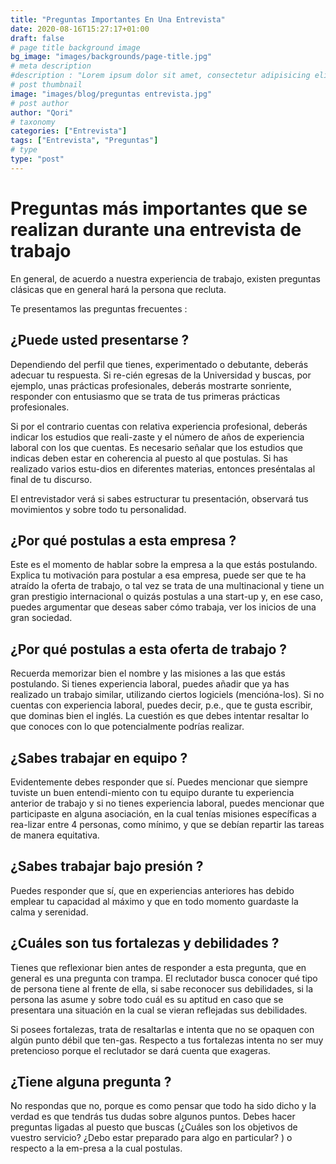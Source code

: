 ```yaml
---
title: "Preguntas Importantes En Una Entrevista"
date: 2020-08-16T15:27:17+01:00
draft: false
# page title background image
bg_image: "images/backgrounds/page-title.jpg"
# meta description
#description : "Lorem ipsum dolor sit amet, consectetur adipisicing elit, sed do eiusmod tempor incididunt ut labore. dolore magna aliqua. Ut enim ad minim veniam, quis nostrud."
# post thumbnail
image: "images/blog/preguntas entrevista.jpg"
# post author
author: "Qori"
# taxonomy
categories: ["Entrevista"]
tags: ["Entrevista", "Preguntas"]
# type
type: "post"
---
```


# Preguntas más importantes que se realizan durante una entrevista de trabajo

En general, de acuerdo a nuestra experiencia de trabajo, existen preguntas clásicas que en general hará la persona que recluta.

Te presentamos las preguntas frecuentes :

## ¿Puede usted presentarse ?

Dependiendo del perfil que tienes, experimentado o debutante, deberás adecuar tu respuesta. Si re-cién egresas de la Universidad y buscas, por ejemplo, unas prácticas profesionales, deberás mostrarte sonriente, responder con entusiasmo que se trata de tus primeras prácticas profesionales.

Si por el contrario cuentas con relativa experiencia profesional, deberás indicar los estudios que reali-zaste y el número de años de experiencia laboral con los que cuentas. Es necesario señalar que los estudios que indicas deben estar en coherencia al puesto al que postulas. Si has realizado varios estu-dios en diferentes materias, entonces preséntalas al final de tu discurso.

El entrevistador verá si sabes estructurar tu presentación, observará tus movimientos y sobre todo tu personalidad.

## ¿Por qué postulas a esta empresa ?

Este es el momento de hablar sobre la empresa a la que estás postulando. Explica tu motivación para postular a esa empresa, puede ser que te ha atraído la oferta de trabajo, o tal vez se trata de una multinacional y tiene un gran prestigio internacional o quizás postulas a una start-up y, en ese caso, puedes argumentar que deseas saber cómo trabaja, ver los inicios de una gran sociedad.

## ¿Por qué postulas a esta oferta de trabajo ?

Recuerda memorizar bien el nombre y las misiones a las que estás postulando. Si tienes experiencia laboral, puedes añadir que ya has realizado un trabajo similar, utilizando ciertos logiciels (mencióna-los). Si no cuentas con experiencia laboral, puedes decir, p.e., que te gusta escribir, que dominas bien el inglés. La cuestión es que debes intentar resaltar lo que conoces con lo que potencialmente podrías realizar.

## ¿Sabes trabajar en equipo ?

Evidentemente debes responder que sí. Puedes mencionar que siempre tuviste un buen entendi-miento con tu equipo durante tu experiencia anterior de trabajo y si no tienes experiencia laboral, puedes mencionar que participaste en alguna asociación, en la cual tenías misiones específicas a rea-lizar entre 4 personas, como mínimo, y que se debían repartir las tareas de manera equitativa.

## ¿Sabes trabajar bajo presión ?

Puedes responder que sí, que en experiencias anteriores has debido emplear tu capacidad al máximo y que en todo momento guardaste la calma y serenidad.

## ¿Cuáles son tus fortalezas y debilidades ?

Tienes que reflexionar bien antes de responder a esta pregunta, que en general es una pregunta con trampa. El reclutador busca conocer qué tipo de persona tiene al frente de ella, si sabe reconocer sus debilidades, si la persona las asume y sobre todo cuál es su aptitud en caso que se presentara una situación en la cual se vieran reflejadas sus debilidades.

Si posees fortalezas, trata de resaltarlas e intenta que no se opaquen con algún punto débil que ten-gas. Respecto a tus fortalezas intenta no ser muy pretencioso porque el reclutador se dará cuenta que exageras.

## ¿Tiene alguna pregunta ?

No respondas que no, porque es como pensar que todo ha sido dicho y la verdad es que tendrás tus dudas sobre algunos puntos. Debes hacer preguntas ligadas al puesto que buscas (¿Cuáles son los objetivos de vuestro servicio? ¿Debo estar preparado para algo en particular? ) o respecto a la em-presa a la cual postulas.


